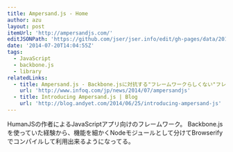 ```yaml
---
title: Ampersand.js - Home
author: azu
layout: post
itemUrl: 'http://ampersandjs.com/'
editJSONPath: 'https://github.com/jser/jser.info/edit/gh-pages/data/2014/07/index.json'
date: '2014-07-20T14:04:55Z'
tags:
  - JavaScript
  - backbone.js
  - library
relatedLinks:
  - title: Ampersand.js - Backbone.jsに対抗する"フレームワークらしくない"フレームワーク
    url: 'http://www.infoq.com/jp/news/2014/07/ampersandjs'
  - title: Introducing Ampersand.js | Blog
    url: 'http://blog.andyet.com/2014/06/25/introducing-ampersand-js'
---
```

HumanJSの作者によるJavaScriptアプリ向けのフレームワーク。
Backbone.jsを使っていた経験から、機能を細かくNodeモジュールとして分けてBrowserifyでコンパイルして利用出来るようになってる。
